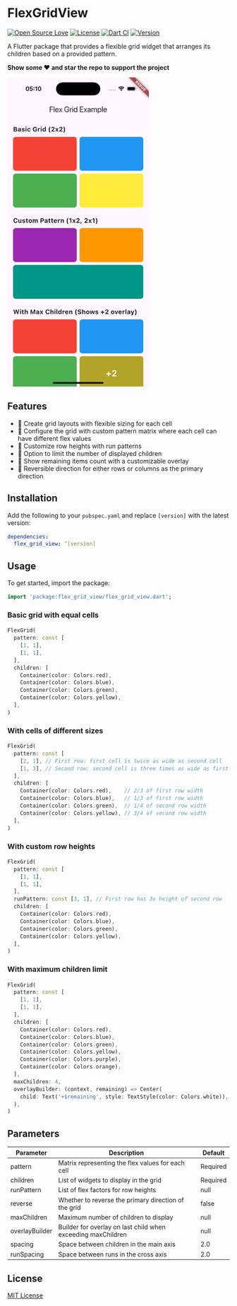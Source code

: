 # FlexGridView

[![Open Source Love](https://badges.frapsoft.com/os/v1/open-source.svg?v=102)](https://opensource.org/licenses/MIT)
[![License](https://img.shields.io/badge/license-MIT-blue.svg)](https://github.com/xsahil03x/widget_wave/blob/main/packages/flex_grid_view/LICENSE)
[![Dart CI](https://github.com/xsahil03x/widget_wave/workflows/widget_wave/badge.svg)](https://github.com/xsahil03x/widget_wave/actions)
[![Version](https://img.shields.io/pub/v/flex_grid_view.svg)](https://pub.dartlang.org/packages/flex_grid_view)

A Flutter package that provides a flexible grid widget that arranges its children based on a provided pattern.

**Show some ❤️ and star the repo to support the project**

<p>
  <img src="https://github.com/xsahil03x/widget_wave/blob/main/packages/flex_grid_view/assets/showcase.png?raw=true" alt="A showcase of FlexGrid" height="700"/>
</p>

## Features

- 🧩 Create grid layouts with flexible sizing for each cell
- 📐 Configure the grid with custom pattern matrix where each cell can have different flex values
- 📏 Customize row heights with run patterns
- 🔢 Option to limit the number of displayed children
- 💫 Show remaining items count with a customizable overlay
- 🔄 Reversible direction for either rows or columns as the primary direction

## Installation

Add the following to your `pubspec.yaml` and replace `[version]` with the latest version:

```yaml
dependencies:
  flex_grid_view: ^[version]
```

## Usage

To get started, import the package:

```dart
import 'package:flex_grid_view/flex_grid_view.dart';
```

### Basic grid with equal cells

```dart
FlexGrid(
  pattern: const [
    [1, 1],
    [1, 1],
  ],
  children: [
    Container(color: Colors.red),
    Container(color: Colors.blue),
    Container(color: Colors.green),
    Container(color: Colors.yellow),
  ],
)
```

### With cells of different sizes

```dart
FlexGrid(
  pattern: const [
    [2, 1], // First row: first cell is twice as wide as second cell
    [1, 3], // Second row: second cell is three times as wide as first cell
  ],
  children: [
    Container(color: Colors.red),    // 2/3 of first row width
    Container(color: Colors.blue),   // 1/3 of first row width
    Container(color: Colors.green),  // 1/4 of second row width
    Container(color: Colors.yellow), // 3/4 of second row width
  ],
)
```

### With custom row heights

```dart
FlexGrid(
  pattern: const [
    [1, 1],
    [1, 1],
  ],
  runPattern: const [3, 1], // First row has 3x height of second row
  children: [
    Container(color: Colors.red),
    Container(color: Colors.blue),
    Container(color: Colors.green),
    Container(color: Colors.yellow),
  ],
)
```

### With maximum children limit

```dart
FlexGrid(
  pattern: const [
    [1, 1],
    [1, 1],
  ],
  children: [
    Container(color: Colors.red),
    Container(color: Colors.blue),
    Container(color: Colors.green),
    Container(color: Colors.yellow),
    Container(color: Colors.purple),
    Container(color: Colors.orange),
  ],
  maxChildren: 4,
  overlayBuilder: (context, remaining) => Center(
    child: Text('+$remaining', style: TextStyle(color: Colors.white)),
  ),
)
```

## Parameters

| Parameter      | Description                                               | Default  |
|----------------|-----------------------------------------------------------|----------|
| pattern        | Matrix representing the flex values for each cell         | Required |
| children       | List of widgets to display in the grid                    | Required |
| runPattern     | List of flex factors for row heights                      | null     |
| reverse        | Whether to reverse the primary direction of the grid      | false    |
| maxChildren    | Maximum number of children to display                     | null     |
| overlayBuilder | Builder for overlay on last child when exceeding maxChildren | null     |
| spacing        | Space between children in the main axis                   | 2.0      |
| runSpacing     | Space between runs in the cross axis                      | 2.0      |

## License

[MIT License](LICENSE)

